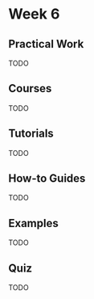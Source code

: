 # Week 6

## Practical Work

TODO

## Courses

TODO

## Tutorials

TODO

## How-to Guides

TODO

## Examples

TODO

## Quiz

TODO
